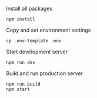 Install all packages
```
npm install
```

Copy and set environment settings
```
cp .env-template .env
```

Start development server
```
npm run dev
```

Build and run production server
```
npm run build
npm start
```
